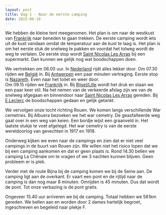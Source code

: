 ```yaml
---
layout: post
title: Dag 1 - Naar de eerste camping
date: 2022-06-10
---
```

We hebben de kleine tent meegenomen. Het plan is om naar de westkust van [Frankrijk](https://nl.wikipedia.org/wiki/Frankrijk) naar beneden te gaan trekken. De eerste camping wordt iets uit de kust vandaan omdat de temperatuur aan de kust te laag is.
Het plan is om het eerste stuk de snelweg te pakken en voordat het tolweg wordt de weg te verlaten. De eerste stop wordt [Saint Nicolas Les Arras](https://nl.wikipedia.org/wiki/Saint-Nicolas_(Pas-de-Calais)) bij een supermarkt. Dan kunnen we gelijk nog wat boodschappen doen.  

We vertrekken om 06.00 uur. In [Nederland](https://nl.wikipedia.org/wiki/Nederland) rijdt alles lekker door. Om 07.30 rijden we [België](https://nl.wikipedia.org/wiki/Belgi%C3%AB) in. Bij [Antwerpen](https://nl.wikipedia.org/wiki/Antwerpen_(stad)) een paar minuten vertraging. Eerste stop is [Nazareth](https://nl.wikipedia.org/wiki/Nazareth_(Belgi%C3%AB)). Even naar het toilet en weer door.  
Om 09.15 rijden we [Frankrijk](https://nl.wikipedia.org/wiki/Frankrijk) in. Bij [Rijsel/Lille](https://nl.wikipedia.org/wiki/Rijsel) wordt het druk en staan we een paar keer stil. Na het nemen van de verkeerde afslag zijn we van de snelweg afgegaan en binnendoor naar [Saint Nicolas Les Arras](https://nl.wikipedia.org/wiki/Saint-Nicolas_(Pas-de-Calais)) gereden. Bij [E.Leclerc](https://www.e.leclerc/mag/e-leclerc-saint-nicolas) de boodschappen gedaan en gelijk getankt.  

We vervolgen onze tocht richting Rouen. We komen langs verschillende War cemetries. Bij Albuera bezoeken we het war cemetry.  De geasfalteerde weg gaat over in een weg van keien. Een bordje wijst een graanveld in. Het laatste stukje te voet afgelegd. Het war cemetry is van de eerste wereldoorlog van gevechten in 1917 en 1918.  

Onderweg kijken we even naar de campings en zien dat er niet veel campings in de buurt van Rouen zijn. We willen niet het risico lopen dat we bij een camping aankomen en dat er geen plaats is. Rond 14.30 bellen we camping La Chênaie om te vragen of we 3 nachten kunnen blijven. Geen probleem er is plek.  

Verder met de route  Bijna bij de camping komen we bij de Seine aan. De camping ligt aan de overkant. Er vaart een pont en de rijtijd naar de camping is dan nog maar 8 minuten. Omrijden is 45 minuten. Dus dat wordt de pont. Tot onze verbazing is de pont gratis.

Ongeveer 15.40 uur arriveren we bij de camping. Totaal hebben we 561km gereden. We bellen aan en worden door 2 dames hartelijk begroet, ingeschreven en begeleid naar plekje F.
